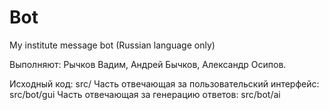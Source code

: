 Bot
=========
My institute message bot (Russian language only)

Выполняют: Рычков Вадим, Андрей Бычков, Александр Осипов.

Исходный код: src/ 
Часть отвечающая за пользовательский интерфейс: src/bot/gui
Часть отвечающая за генерацию ответов: src/bot/ai